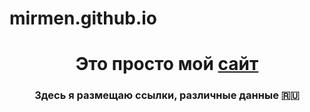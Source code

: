 # mirmen.github.io 
<h1 align="center">Это просто мой <a href="https://mirmen.ml/" target="_blank">сайт</a> 
<h3 align="center">Здесь я размещаю ссылки, различные данные 🇷🇺</h3>
